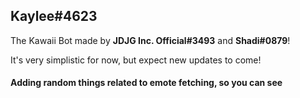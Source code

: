 ## Kaylee#4623

 The Kawaii Bot made by __JDJG Inc. Official#3493__ and __Shadi#0879__!

 It's very simplistic for now, but expect new updates to come!

#### Adding random things related to emote fetching, so you can see
